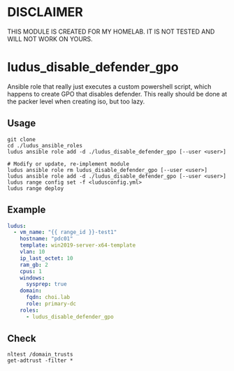 # DISCLAIMER 

THIS MODULE IS CREATED FOR MY HOMELAB. IT IS NOT TESTED AND WILL NOT WORK ON YOURS. 

# ludus_disable_defender_gpo  

Ansible role that really just executes a custom powershell script, which happens to create GPO that disables defender. 
This really should be done at the packer level when creating iso, but too lazy. 

## Usage 
```
git clone 
cd ./ludus_ansible_roles
ludus ansible role add -d ./ludus_disable_defender_gpo [--user <user>] 

# Modify or update, re-implement module 
ludus ansible role rm ludus_disable_defender_gpo [--user <user>]  
ludus ansible role add -d ./ludus_disable_defender_gpo [--user <user>]
ludus range config set -f <ludusconfig.yml>
ludus range deploy
```

## Example 
```yaml
ludus:
  - vm_name: "{{ range_id }}-test1"
    hostname: "pdc01"
    template: win2019-server-x64-template
    vlan: 10 
    ip_last_octet: 10 
    ram_gb: 2
    cpus: 1
    windows:
      sysprep: true
    domain:
      fqdn: choi.lab
      role: primary-dc 
    roles:
      - ludus_disable_defender_gpo 
```

## Check 
```
nltest /domain_trusts
get-adtrust -filter * 
```